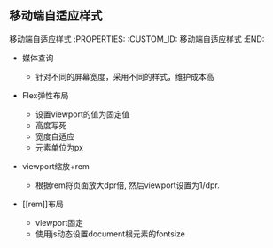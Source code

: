 移动端自适应样式
---------------------------

移动端自适应样式
   :PROPERTIES:
   :CUSTOM_ID: 移动端自适应样式
   :END:

- 媒体查询

  - 针对不同的屏幕宽度，采用不同的样式，维护成本高

- Flex弹性布局

  - 设置viewport的值为固定值
  - 高度写死
  - 宽度自适应
  - 元素单位为px

- viewport缩放+rem

  - 根据rem将页面放大dpr倍, 然后viewport设置为1/dpr.

- [[rem]]布局

  - viewport固定
  - 使用js动态设置document根元素的fontsize

